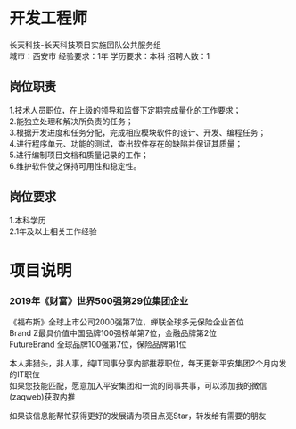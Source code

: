 # 开发工程师
长天科技-长天科技项目实施团队公共服务组  
城市：西安市 经验要求：1年 学历要求：本科  招聘人数：1

## 岗位职责
1.技术人员职位，在上级的领导和监督下定期完成量化的工作要求；   
2.能独立处理和解决所负责的任务；   
3.根据开发进度和任务分配，完成相应模块软件的设计、开发、编程任务；   
4.进行程序单元、功能的测试，查出软件存在的缺陷并保证其质量；   
5.进行编制项目文档和质量记录的工作；   
6.维护软件使之保持可用性和稳定性。

## 岗位要求
1.本科学历   
2.1年及以上相关工作经验

# 项目说明

### 2019年《财富》世界500强第29位集团企业
《福布斯》全球上市公司2000强第7位，蝉联全球多元保险企业首位  
Brand Z最具价值中国品牌100强榜单第7位，金融品牌第2位  
FutureBrand 全球品牌100强第7位，保险品牌第1位

本人非猎头，非人事，纯IT同事分享内部推荐职位，每天更新平安集团2个月内发的IT职位  
如果您技能匹配，愿意加入平安集团和一流的同事共事，可以添加我的微信(zaqweb)获取内推 

如果该信息能帮忙获得更好的发展请为项目点亮Star，转发给有需要的朋友




